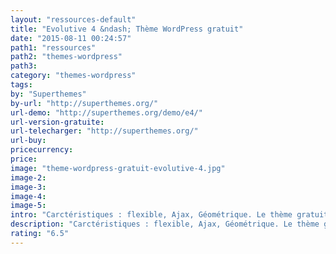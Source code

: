 ```yaml
---
layout: "ressources-default"
title: "Evolutive 4 &ndash; Thème WordPress gratuit"
date: "2015-08-11 00:24:57"
path1: "ressources"
path2: "themes-wordpress"
path3:
category: "themes-wordpress"
tags:
by: "Superthemes"
by-url: "http://superthemes.org/"
url-demo: "http://superthemes.org/demo/e4/"
url-version-gratuite:
url-telecharger: "http://superthemes.org/"
url-buy:
pricecurrency:
price:
image: "theme-wordpress-gratuit-evolutive-4.jpg"
image-2:
image-3:
image-4:
image-5:
intro: "Carctéristiques : flexible, Ajax, Géométrique. Le thème gratuit parfait pour construire un portfolio rapidement."
description: "Carctéristiques : flexible, Ajax, Géométrique. Le thème gratuit parfait pour construire un portfolio rapidement."
rating: "6.5"
---
```

